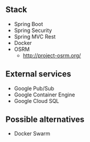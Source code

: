 ## Stack 
* Spring Boot
* Spring Security
* Spring MVC Rest
* Docker
* OSRM
  * http://project-osrm.org/
## External services
* Google Pub/Sub
* Google Container Engine
* Google Cloud SQL

## Possible alternatives
* Docker Swarm
